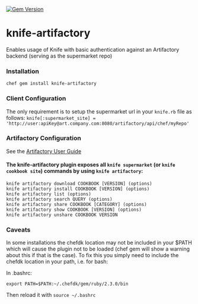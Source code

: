 [![Gem Version](https://badge.fury.io/rb/knife-art.svg)](https://badge.fury.io/rb/knife-art)

# knife-artifactory
Enables usage of Knife with basic authentication against an Artifactory backend (serving as the supermarket repo)  

### Installation
`chef gem install knife-artifactory`

### Client Configuration
The only requirement is to setup the supermarket url in your `knife.rb` file as follows:
`knife[:supermarket_site] = 'http://user:apiKey@art.company.com:8080/artifactory/api/chef/myRepo'`

### Artifactory Configuration
See the [Artifactory User Guide](https://www.jfrog.com/confluence/display/RTF/Chef+Supermarket)

#### The knife-artifactory plugin exposes all `knife supermarket` (or `knife cookbook site`) commands by using `knife artifactory`:
```
knife artifactory download COOKBOOK [VERSION] (options)
knife artifactory install COOKBOOK [VERSION] (options)
knife artifactory list (options)
knife artifactory search QUERY (options)
knife artifactory share COOKBOOK [CATEGORY] (options)
knife artifactory show COOKBOOK [VERSION] (options)
knife artifactory unshare COOKBOOK VERSION
```

### Caveats
In some installations the chefdk location may not be included in your $PATH which will cause
the plugin not to be loaded (chef gem will show a warning about this if that is the case).
To fix this you simply need to include the chefdk location in your path, i.e. for bash:

In .bashrc:
```
export PATH=$PATH:~/.chefdk/gem/ruby/2.3.0/bin
```
Then reload it with ```source ~/.bashrc```
